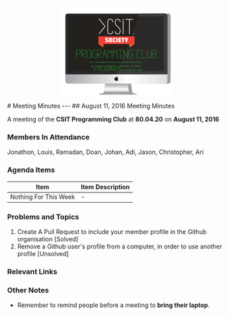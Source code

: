 <p align="center">
  <img src="../images/club_logo_extrasmall.png"/>
</p>
# Meeting Minutes
---
## August 11, 2016 Meeting Minutes

A meeting of the **CSIT Programming Club** at **80.04.20** on **August 11, 2016**

### Members In Attendance

Jonathon, Louis, Ramadan, Doan, Johan, Adi, Jason, Christopher, Ari

### Agenda Items

| Item | Item Description |
|---------------------------------------------|-----------------------------------------------------|
| Nothing For This Week |  - |

### Problems and Topics

1. Create A Pull Request to include your member profile in the Github organisation [Solved]
2. Remove a Github user's profile from a computer, in order to use another profile [Unsolved]

### Relevant Links


### Other Notes

* Remember to remind people before a meeting to **bring their laptop**.
